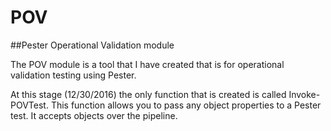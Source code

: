 # POV
##Pester Operational Validation module

The POV module is a tool that I have created that is for operational validation testing using Pester.

At this stage (12/30/2016) the only function that is created is called Invoke-POVTest. This function allows you to pass any object properties to a Pester test. It accepts objects over the pipeline.
